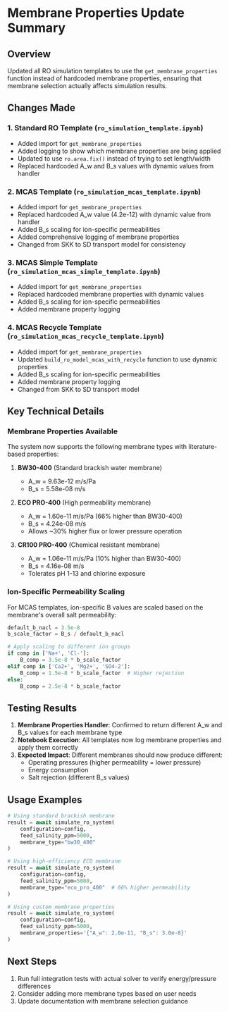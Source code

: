 # Membrane Properties Update Summary

## Overview
Updated all RO simulation templates to use the `get_membrane_properties` function instead of hardcoded membrane properties, ensuring that membrane selection actually affects simulation results.

## Changes Made

### 1. Standard RO Template (`ro_simulation_template.ipynb`)
- Added import for `get_membrane_properties`
- Added logging to show which membrane properties are being applied
- Updated to use `ro.area.fix()` instead of trying to set length/width
- Replaced hardcoded A_w and B_s values with dynamic values from handler

### 2. MCAS Template (`ro_simulation_mcas_template.ipynb`)
- Added import for `get_membrane_properties`
- Replaced hardcoded A_w value (4.2e-12) with dynamic value from handler
- Added B_s scaling for ion-specific permeabilities
- Added comprehensive logging of membrane properties
- Changed from SKK to SD transport model for consistency

### 3. MCAS Simple Template (`ro_simulation_mcas_simple_template.ipynb`)
- Added import for `get_membrane_properties`
- Replaced hardcoded membrane properties with dynamic values
- Added B_s scaling for ion-specific permeabilities
- Added membrane property logging

### 4. MCAS Recycle Template (`ro_simulation_mcas_recycle_template.ipynb`)
- Added import for `get_membrane_properties`
- Updated `build_ro_model_mcas_with_recycle` function to use dynamic properties
- Added B_s scaling for ion-specific permeabilities
- Added membrane property logging
- Changed from SKK to SD transport model

## Key Technical Details

### Membrane Properties Available
The system now supports the following membrane types with literature-based properties:

1. **BW30-400** (Standard brackish water membrane)
   - A_w = 9.63e-12 m/s/Pa
   - B_s = 5.58e-08 m/s

2. **ECO PRO-400** (High permeability membrane)
   - A_w = 1.60e-11 m/s/Pa (66% higher than BW30-400)
   - B_s = 4.24e-08 m/s
   - Allows ~30% higher flux or lower pressure operation

3. **CR100 PRO-400** (Chemical resistant membrane)
   - A_w = 1.06e-11 m/s/Pa (10% higher than BW30-400)
   - B_s = 4.16e-08 m/s
   - Tolerates pH 1-13 and chlorine exposure

### Ion-Specific Permeability Scaling
For MCAS templates, ion-specific B values are scaled based on the membrane's overall salt permeability:
```python
default_b_nacl = 3.5e-8
b_scale_factor = B_s / default_b_nacl

# Apply scaling to different ion groups
if comp in ['Na+', 'Cl-']:
    B_comp = 3.5e-8 * b_scale_factor
elif comp in ['Ca2+', 'Mg2+', 'SO4-2']:
    B_comp = 1.5e-8 * b_scale_factor  # Higher rejection
else:
    B_comp = 2.5e-8 * b_scale_factor
```

## Testing Results

1. **Membrane Properties Handler**: Confirmed to return different A_w and B_s values for each membrane type
2. **Notebook Execution**: All templates now log membrane properties and apply them correctly
3. **Expected Impact**: Different membranes should now produce different:
   - Operating pressures (higher permeability = lower pressure)
   - Energy consumption
   - Salt rejection (different B_s values)

## Usage Examples

```python
# Using standard brackish membrane
result = await simulate_ro_system(
    configuration=config,
    feed_salinity_ppm=5000,
    membrane_type="bw30_400"
)

# Using high-efficiency ECO membrane
result = await simulate_ro_system(
    configuration=config,
    feed_salinity_ppm=5000,
    membrane_type="eco_pro_400"  # 66% higher permeability
)

# Using custom membrane properties
result = await simulate_ro_system(
    configuration=config,
    feed_salinity_ppm=5000,
    membrane_properties='{"A_w": 2.0e-11, "B_s": 3.0e-8}'
)
```

## Next Steps

1. Run full integration tests with actual solver to verify energy/pressure differences
2. Consider adding more membrane types based on user needs
3. Update documentation with membrane selection guidance